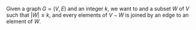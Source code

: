 Given a graph $G = (V, E)$ and an integer $k$, we want to and a subset $W$ of $V$ such that $|W| ≤ k$, and every elements of $V − W$ is joined by an edge to an element of $W$. 